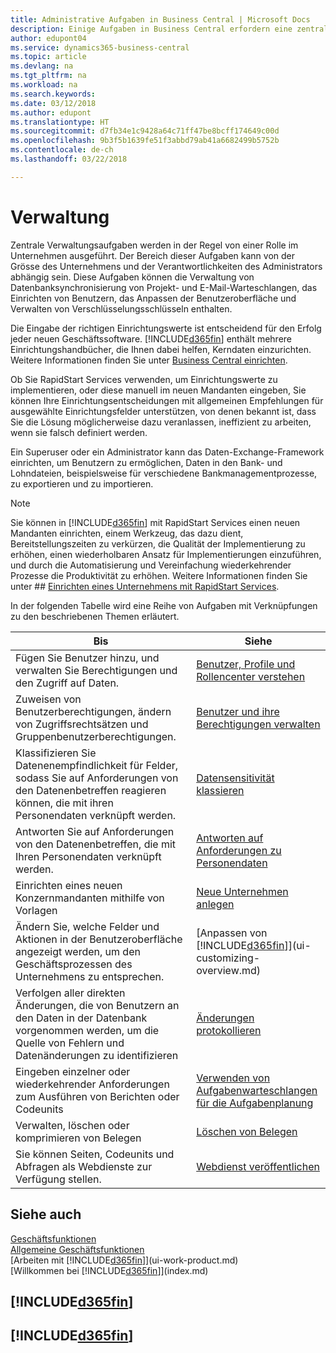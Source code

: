 ```yaml
---
title: Administrative Aufgaben in Business Central | Microsoft Docs
description: Einige Aufgaben in Business Central erfordern eine zentrale Administration und Einrichtung. Erfahren, welche das sind und was zu tun ist.
author: edupont04
ms.service: dynamics365-business-central
ms.topic: article
ms.devlang: na
ms.tgt_pltfrm: na
ms.workload: na
ms.search.keywords: 
ms.date: 03/12/2018
ms.author: edupont
ms.translationtype: HT
ms.sourcegitcommit: d7fb34e1c9428a64c71ff47be8bcff174649c00d
ms.openlocfilehash: 9b3f5b1639fe51f3abbd79ab41a6682499b5752b
ms.contentlocale: de-ch
ms.lasthandoff: 03/22/2018

---
```

# <a name="administration"></a>Verwaltung
Zentrale Verwaltungsaufgaben werden in der Regel von einer Rolle im Unternehmen ausgeführt. Der Bereich dieser Aufgaben kann von der Grösse des Unternehmens und der Verantwortlichkeiten des Administrators abhängig sein. Diese Aufgaben können die Verwaltung von Datenbanksynchronisierung von Projekt- und E-Mail-Warteschlangen, das Einrichten von Benutzern, das Anpassen der Benutzeroberfläche und Verwalten von Verschlüsselungsschlüsseln enthalten.  

Die Eingabe der richtigen Einrichtungswerte ist entscheidend für den Erfolg jeder neuen Geschäftssoftware. [!INCLUDE[d365fin](includes/d365fin_md.md)] enthält mehrere Einrichtungshandbücher, die Ihnen dabei helfen, Kerndaten einzurichten. Weitere Informationen finden Sie unter [Business Central einrichten](setup.md).

Ob Sie RapidStart Services verwenden, um Einrichtungswerte zu implementieren, oder diese manuell im neuen Mandanten eingeben, Sie können Ihre Einrichtungsentscheidungen mit allgemeinen Empfehlungen für ausgewählte Einrichtungsfelder unterstützen, von denen bekannt ist, dass Sie die Lösung möglicherweise dazu veranlassen, ineffizient zu arbeiten, wenn sie falsch definiert werden.  

Ein Superuser oder ein Administrator kann das Daten-Exchange-Framework einrichten, um Benutzern zu ermöglichen, Daten in den Bank- und Lohndateien, beispielsweise für verschiedene Bankmanagementprozesse, zu exportieren und zu importieren.

> [!NOTE]
> Sie können in [!INCLUDE[d365fin](includes/d365fin_md.md)] mit RapidStart Services einen neuen Mandanten einrichten, einem Werkzeug, das dazu dient, Bereitstellungszeiten zu verkürzen, die Qualität der Implementierung zu erhöhen, einen wiederholbaren Ansatz für Implementierungen einzuführen, und durch die Automatisierung und Vereinfachung wiederkehrender Prozesse die Produktivität zu erhöhen. Weitere Informationen finden Sie unter ## [Einrichten eines Unternehmens mit RapidStart Services](admin-set-up-a-company-with-rapidstart.md).

In der folgenden Tabelle wird eine Reihe von Aufgaben mit Verknüpfungen zu den beschriebenen Themen erläutert.   

|**Bis**|**Siehe**|  
|------------|-------------|  
|Fügen Sie Benutzer hinzu, und verwalten Sie Berechtigungen und den Zugriff auf Daten.|[Benutzer, Profile und Rollencenter verstehen](admin-users-profiles-roles.md)|  
|Zuweisen von Benutzerberechtigungen, ändern von Zugriffsrechtsätzen und Gruppenbenutzerberechtigungen.|[Benutzer und ihre Berechtigungen verwalten](ui-how-users-permissions.md)|
|Klassifizieren Sie Datenenempfindlichkeit für Felder, sodass Sie auf Anforderungen von den Datenenbetreffen reagieren können, die mit ihren Personendaten verknüpft werden.|[Datensensitivität klassieren](admin-classifying-data-sensitivity.md)|
|Antworten Sie auf Anforderungen von den Datenenbetreffen, die mit Ihren Personendaten verknüpft werden.|[Antworten auf Anforderungen zu Personendaten](admin-responding-to-requests-about-personal-data.md)|
|Einrichten eines neuen Konzernmandanten mithilfe von Vorlagen|[Neue Unternehmen anlegen](about-new-company.md)|
|Ändern Sie, welche Felder und Aktionen in der Benutzeroberfläche angezeigt werden, um den Geschäftsprozessen des Unternehmens zu entsprechen. |[Anpassen von [!INCLUDE[d365fin](includes/d365fin_md.md)]](ui-customizing-overview.md) |
|Verfolgen aller direkten Änderungen, die von Benutzern an den Daten in der Datenbank vorgenommen werden, um die Quelle von Fehlern und Datenänderungen zu identifizieren|[Änderungen protokollieren](across-log-changes.md)|  
|Eingeben einzelner oder wiederkehrender Anforderungen zum Ausführen von Berichten oder Codeunits|[Verwenden von Aufgabenwarteschlangen für die Aufgabenplanung](admin-job-queues-schedule-tasks.md)|  
|Verwalten, löschen oder komprimieren von Belegen|[Löschen von Belegen](admin-manage-documents.md)|  
|Sie können Seiten, Codeunits und Abfragen als Webdienste zur Verfügung stellen.|[Webdienst veröffentlichen](across-how-publish-web-service.md)|

## <a name="see-also"></a>Siehe auch
[Geschäftsfunktionen](across-business-functionality.md)  
[Allgemeine Geschäftsfunktionen](ui-across-business-areas.md)  
[Arbeiten mit [!INCLUDE[d365fin](includes/d365fin_md.md)]](ui-work-product.md)  
[Willkommen bei [!INCLUDE[d365fin](includes/d365fin_md.md)]](index.md)  

## [!INCLUDE[d365fin](includes/free_trial_md.md)]  
## [!INCLUDE[d365fin](includes/training_link_md.md)]

